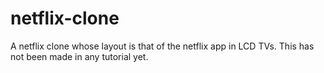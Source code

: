 # netflix-clone
A netflix clone whose layout is that of the netflix app in LCD TVs. This has not been made in any tutorial yet.
